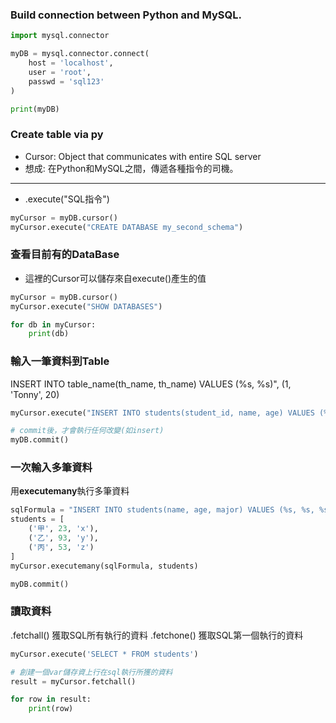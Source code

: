### Build connection between Python and MySQL.
```python
import mysql.connector

myDB = mysql.connector.connect(
    host = 'localhost',
    user = 'root',
    passwd = 'sql123'
)

print(myDB)
```

### Create table via py
- Cursor: Object that communicates with entire SQL server
- 想成: 在Python和MySQL之間，傳遞各種指令的司機。
***
- .execute("SQL指令")
```python
myCursor = myDB.cursor()
myCursor.execute("CREATE DATABASE my_second_schema")
```

### 查看目前有的DataBase
- 這裡的Cursor可以儲存來自execute()產生的值
```python
myCursor = myDB.cursor()
myCursor.execute("SHOW DATABASES")

for db in myCursor:
    print(db)
```

### 輸入一筆資料到Table
INSERT INTO table_name(th_name, th_name) VALUES (%s, %s)", (1, 'Tonny', 20)
```python
myCursor.execute("INSERT INTO students(student_id, name, age) VALUES (%s, %s, %s)", (1, 'Tonny', 20))

# commit後，才會執行任何改變(如insert)
myDB.commit()
```

### 一次輸入多筆資料
用**executemany**執行多筆資料
```python
sqlFormula = "INSERT INTO students(name, age, major) VALUES (%s, %s, %s)"
students = [
    ('甲', 23, 'x'),
    ('乙', 93, 'y'),
    ('丙', 53, 'z')
]
myCursor.executemany(sqlFormula, students)

myDB.commit()
```
### 讀取資料
.fetchall() 獲取SQL所有執行的資料
.fetchone() 獲取SQL第一個執行的資料
```python
myCursor.execute('SELECT * FROM students')

# 創建一個var儲存資上行在sql執行所獲的資料
result = myCursor.fetchall()

for row in result:
    print(row)
```
